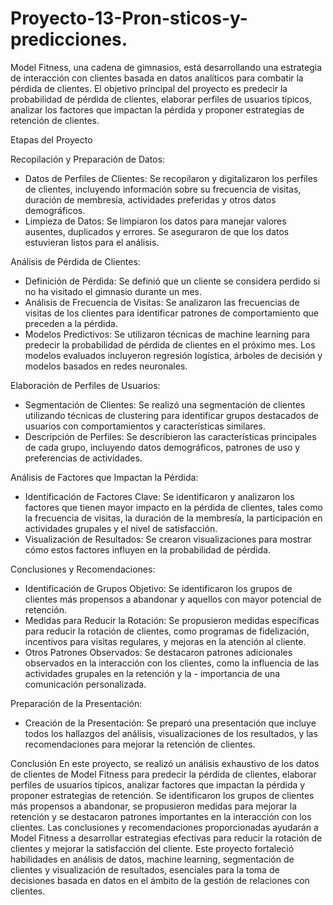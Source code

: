 # Proyecto-13-Pron-sticos-y-predicciones.
Model Fitness, una cadena de gimnasios, está desarrollando una estrategia de interacción con clientes basada en datos analíticos para combatir la pérdida de clientes. El objetivo principal del proyecto es predecir la probabilidad de pérdida de clientes, elaborar perfiles de usuarios típicos, analizar los factores que impactan la pérdida y proponer estrategias de retención de clientes.

Etapas del Proyecto

Recopilación y Preparación de Datos:
- Datos de Perfiles de Clientes: Se recopilaron y digitalizaron los perfiles de clientes, incluyendo información sobre su frecuencia de visitas, duración de membresía, actividades preferidas y otros datos demográficos.
- Limpieza de Datos: Se limpiaron los datos para manejar valores ausentes, duplicados y errores. Se aseguraron de que los datos estuvieran listos para el análisis.
  
Análisis de Pérdida de Clientes:
- Definición de Pérdida: Se definió que un cliente se considera perdido si no ha visitado el gimnasio durante un mes.
- Análisis de Frecuencia de Visitas: Se analizaron las frecuencias de visitas de los clientes para identificar patrones de comportamiento que preceden a la pérdida.
- Modelos Predictivos: Se utilizaron técnicas de machine learning para predecir la probabilidad de pérdida de clientes en el próximo mes. Los modelos evaluados incluyeron regresión logística, árboles de decisión y modelos basados en redes neuronales.

Elaboración de Perfiles de Usuarios:
- Segmentación de Clientes: Se realizó una segmentación de clientes utilizando técnicas de clustering para identificar grupos destacados de usuarios con comportamientos y características similares.
- Descripción de Perfiles: Se describieron las características principales de cada grupo, incluyendo datos demográficos, patrones de uso y preferencias de actividades.
  
Análisis de Factores que Impactan la Pérdida:
- Identificación de Factores Clave: Se identificaron y analizaron los factores que tienen mayor impacto en la pérdida de clientes, tales como la frecuencia de visitas, la duración de la membresía, la participación en actividades grupales y el nivel de satisfacción.
- Visualización de Resultados: Se crearon visualizaciones para mostrar cómo estos factores influyen en la probabilidad de pérdida.
  
Conclusiones y Recomendaciones:
- Identificación de Grupos Objetivo: Se identificaron los grupos de clientes más propensos a abandonar y aquellos con mayor potencial de retención.
- Medidas para Reducir la Rotación: Se propusieron medidas específicas para reducir la rotación de clientes, como programas de fidelización, incentivos para visitas regulares, y mejoras en la atención al cliente.
- Otros Patrones Observados: Se destacaron patrones adicionales observados en la interacción con los clientes, como la influencia de las actividades grupales en la retención y la - importancia de una comunicación personalizada.

Preparación de la Presentación:
- Creación de la Presentación: Se preparó una presentación que incluye todos los hallazgos del análisis, visualizaciones de los resultados, y las recomendaciones para mejorar la retención de clientes.

Conclusión
En este proyecto, se realizó un análisis exhaustivo de los datos de clientes de Model Fitness para predecir la pérdida de clientes, elaborar perfiles de usuarios típicos, analizar factores que impactan la pérdida y proponer estrategias de retención. Se identificaron los grupos de clientes más propensos a abandonar, se propusieron medidas para mejorar la retención y se destacaron patrones importantes en la interacción con los clientes. Las conclusiones y recomendaciones proporcionadas ayudarán a Model Fitness a desarrollar estrategias efectivas para reducir la rotación de clientes y mejorar la satisfacción del cliente. Este proyecto fortaleció habilidades en análisis de datos, machine learning, segmentación de clientes y visualización de resultados, esenciales para la toma de decisiones basada en datos en el ámbito de la gestión de relaciones con clientes.
